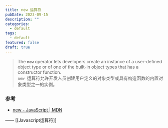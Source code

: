 ```yaml
---
title: new 运算符
pubDate: 2023-09-15
description: ""
categories:
  - default
tags:
  - default
featured: false
draft: true
---
```


> The **`new`** operator lets developers create an instance of a user-defined object type or of one of the built-in object types that has a constructor function.  
> `new`  运算符允许开发人员创建用户定义的对象类型或具有构造函数的内置对象类型之一的实例。

### 参考

- [new - JavaScript | MDN](https://developer.mozilla.org/en-US/docs/Web/JavaScript/Reference/Operators/new)

——
[[Javascript运算符]]
